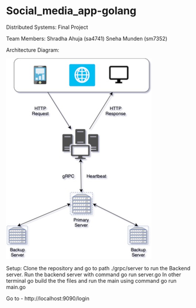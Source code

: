 # Social_media_app-golang
Distributed Systems: Final Project

Team Members:
Shradha Ahuja (sa4741)
Sneha Munden (sm7352)

Architecture Diagram:

![Screenshot](Arch.jpg)

Setup:
Clone the repository and go to path ./grpc/server to run the Backend server. 
Run the backend server with command go run server.go
In other terminal go build the the files and run the main using command go run main.go
  
Go to - http://localhost:9090/login







